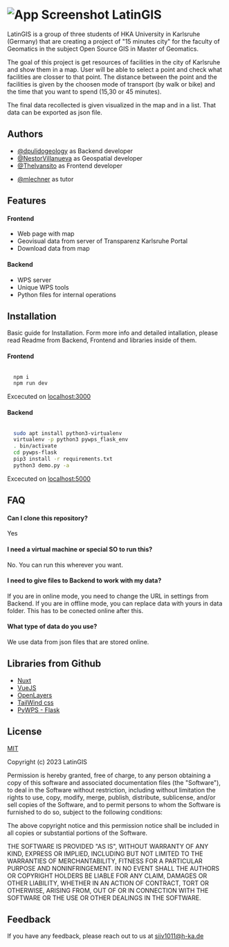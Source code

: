 
# ![App Screenshot](https://lh3.googleusercontent.com/drive-viewer/AEYmBYRWd3wgwQx6aUH5rhu3h70CAQneGC_X9JVhcU9z2eIrAXTQizTrAzTpayw1jDifkA6OpSF7JZso1Gqs4dqBT1ATVk-XJg=w150-h320) LatinGIS

LatinGIS is a group of three students of HKA University in Karlsruhe (Germany) that are creating a project of "15 minutes city" for the faculty of Geomatics in the subject Open Source GIS in Master of Geomatics.

The goal of this project is get resources of facilities in the city of Karlsruhe and show them in a map. User will be able to select a point and check what facilities are closser to that point. The distance between the point and the facilities is given by the choosen mode of transport (by walk or bike) and the time that you want to spend (15,30 or 45 minutes).

The final data recollected is given visualized in the map and in a list. That data can be exported as json file.
## Authors

- [@dpulidogeology](https://github.com/dpulidogeology)  as Backend developer
- [@NestorVillanueva](https://github.com/NestorVillanueva) as Geospatial developer
- [@TheIvansito](https://github.com/TheIvansito) as Frontend developer
+ [@mlechner](https://github.com/mlechner) as tutor

## Features

#### Frontend
+ Web page with map
+ Geovisual data from server of Transparenz Karlsruhe Portal
+ Download data from map
#### Backend
- WPS server
- Unique WPS tools
- Python files for internal operations


## Installation

Basic guide for Installation. Form more info and detailed intallation, please read Readme from Backend, Frontend and libraries inside of them.

#### Frontend
```bash

  npm i
  npm run dev
```
Excecuted on [localhost:3000](localhost:3000)

#### Backend
```bash

  sudo apt install python3-virtualenv
  virtualenv -p python3 pywps_flask_env
  . bin/activate
  cd pywps-flask
  pip3 install -r requirements.txt
  python3 demo.py -a
```
Excecuted on [localhost:5000](localhost:5000)
## FAQ

#### Can I clone this repository?

Yes

#### I need a virtual machine or special SO to run this?

No. You can run this wherever you want.

#### I need to give files to Backend to work with my data?

If you are in online mode, you need to change the URL in settings from Backend.
If you are in offline mode, you can replace data with yours in data folder. This has to be conected online after this.

#### What type of data do you use?

We use data from json files that are stored online.



## Libraries from Github

 - [Nuxt](https://nuxt.com/)
 - [VueJS](https://vuejs.org/)
 - [OpenLayers](https://openlayers.org/)
 - [TailWind css](https://tailwindcss.com/)
 - [PyWPS - Flask](https://github.com/geopython/pywps-flask)


## License

[MIT](https://choosealicense.com/licenses/mit/)

Copyright (c) 2023 LatinGIS

Permission is hereby granted, free of charge, to any person obtaining a copy
of this software and associated documentation files (the "Software"), to deal
in the Software without restriction, including without limitation the rights
to use, copy, modify, merge, publish, distribute, sublicense, and/or sell
copies of the Software, and to permit persons to whom the Software is
furnished to do so, subject to the following conditions:

The above copyright notice and this permission notice shall be included in all
copies or substantial portions of the Software.

THE SOFTWARE IS PROVIDED "AS IS", WITHOUT WARRANTY OF ANY KIND, EXPRESS OR
IMPLIED, INCLUDING BUT NOT LIMITED TO THE WARRANTIES OF MERCHANTABILITY,
FITNESS FOR A PARTICULAR PURPOSE AND NONINFRINGEMENT. IN NO EVENT SHALL THE
AUTHORS OR COPYRIGHT HOLDERS BE LIABLE FOR ANY CLAIM, DAMAGES OR OTHER
LIABILITY, WHETHER IN AN ACTION OF CONTRACT, TORT OR OTHERWISE, ARISING FROM,
OUT OF OR IN CONNECTION WITH THE SOFTWARE OR THE USE OR OTHER DEALINGS IN THE
SOFTWARE.
## Feedback

If you have any feedback, please reach out to us at siiv1011@h-ka.de

